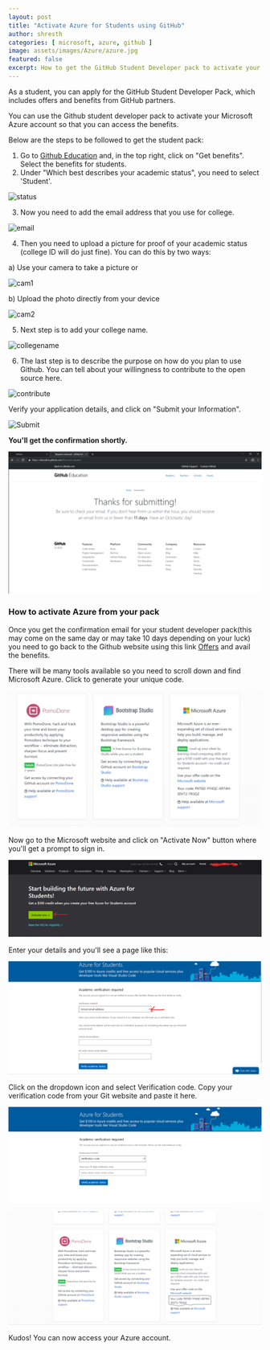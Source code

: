 ```yaml
---
layout: post
title: "Activate Azure for Students using GitHub"
author: shresth
categories: [ microsoft, azure, github ]
image: assets/images/Azure/azure.jpg
featured: false
excerpt: How to get the GitHub Student Developer pack to activate your Microsoft Azure account for free without a debit card.
---
```

<!-- Add post written in markdown or html below -->
 As a student, you can apply for the GitHub Student Developer Pack, which includes offers and benefits from GitHub partners.

 You can use the Github student developer pack to activate your Microsoft Azure account so that you can access the benefits.

 Below are the steps to be followed to get the student pack:

 1. Go to [Github Education](https://education.github.com "Github Education") and, in the top right, click on "Get benefits".
 Select the benefits for students.
 2. Under "Which best describes your academic status", you need to select 'Student'.

 ![status](https://help.github.com/assets/images/help/education/academic-status-student.png)
 
 
 3. Now you need to add the email address that you use for college.

 
 ![email](https://help.github.com/assets/images/help/education/select-email-address.png)

 4. Then you need to upload a picture for proof of your academic status (college ID will do just fine). You can do this by two ways:

  a) Use your camera to take a picture or

  ![cam1](https://help.github.com/assets/images/help/education/upload-proof-status.png)

  b) Upload the photo directly from your device

  ![cam2](https://help.github.com/assets/images/help/education/upload-image-link.png)

 5. Next step is to add your college name.

 ![collegename](https://help.github.com/assets/images/help/education/enter-school-name.png)
 
 
 6. The last step is to describe the purpose on how do you plan to use Github. You can tell about your willingness to contribute to the open source here.

 
 ![contribute](https://help.github.com/assets/images/help/education/purpose-for-github-education.png)

 Verify your application details, and click on "Submit your Information".

 ![Submit](https://help.github.com/assets/images/help/education/submit-your-information-button.png)


  **You'll get the confirmation shortly.**

![Azure1](/assets/images/Azure/Azure1.png)


  <h3>How to activate Azure from your pack</h3>



  Once you get the confirmation email for your student developer pack(this may come on the same day or may take 10 days depending on your luck) you need to go back to the Github website using this link [Offers](https://education.github.com/pack/offers) and avail the benefits.

  There will be many tools available so you need to scroll down and find Microsoft Azure. Click to generate your unique code.

  ![Azure2](/assets/images/Azure/Azure2.png)

  Now go to the Microsoft website and click on "Activate Now" button where you'll get a prompt to sign in.

  ![Azure3](/assets/images/Azure/Azure3.png)

   Enter your details and you'll see a page like this:

   ![Azure4](/assets/images/Azure/Azure4.png)



  Click on the dropdown icon and select Verification code. Copy your verification code from your Git website and paste it here.

  
  ![Azure5](/assets/images/Azure/Azure5.png)

  
  
  ![Azure6](/assets/images/Azure/Azure6.png)

  Kudos! You can now access your Azure account.
